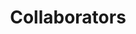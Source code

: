 ---
layout: profiles
permalink: /collaborators/
title: Collaborators
description:
nav: true
nav_order: 3

profiles:
  # if you want to include more than one profile, just replicate the following block
  # and create one content file for each profile inside _pages/
  - align: right
    image: people/CP_Lim.jpg
    content: people/about_CP_Lim.md
    image_circular: true # crops the image to make it circular

  - align: right
    image: people/ThTh_Nguyen.png
    content: people/about_ThTh_Nguyen.md
    image_circular: true # crops the image to make it circular

  - align: right
    image: people/DNM_Dang.png
    content: people/about_DNM_Dang.md
    image_circular: true # crops the image to make it circular

  - align: right
    image: people/SD_Nguyen.png
    content: people/about_SD_Nguyen.md
    image_circular: true # crops the image to make it circular

  - align: right
    image: people/Li_Shen.png
    content: people/about_Li_Shen.md
    image_circular: true # crops the image to make it circular
 
  - align: right
    image: people/D_DuongTran.png
    content: people/about_D_DuongTran.md
    image_circular: true # crops the image to make it circular

  - align: right
    image: people/shu_yang.png
    content: people/about_Shu_Yang.md
    image_circular: true # crops the image to make it circular

  - align: right
    image: people/A_El_Saddik.jpeg
    content: people/about_A_El_Saddik.md
    image_circular: true # crops the image to make it circular

  - align: right
    image: people/A_Othmani.jpeg
    content: people/about_A_Othmani.md
    image_circular: true # crops the image to make it circular

  - align: right
    image: people/M_Khan.png
    content: people/about_M_Khan.md
    image_circular: true # crops the image to make it circular

  - align: right
    image: people/Duong_TA.jpeg
    content: people/about_Duong_TA.md
    image_circular: true # crops the image to make it circular

  - align: right
    image: people/Phong_NT.jpg
    content: people/about_Phong_NT.md
    image_circular: true # crops the image to make it circular

  - align: right
    image: people/tpnam0901.png
    content: people/about_PN_Tran.md
    image_circular: true # crops the image to make it circular

  - align: right
    image: people/AT_Tran.png
    content: people/about_AT_Tran.md
    image_circular: true # crops the image to make it circular
---